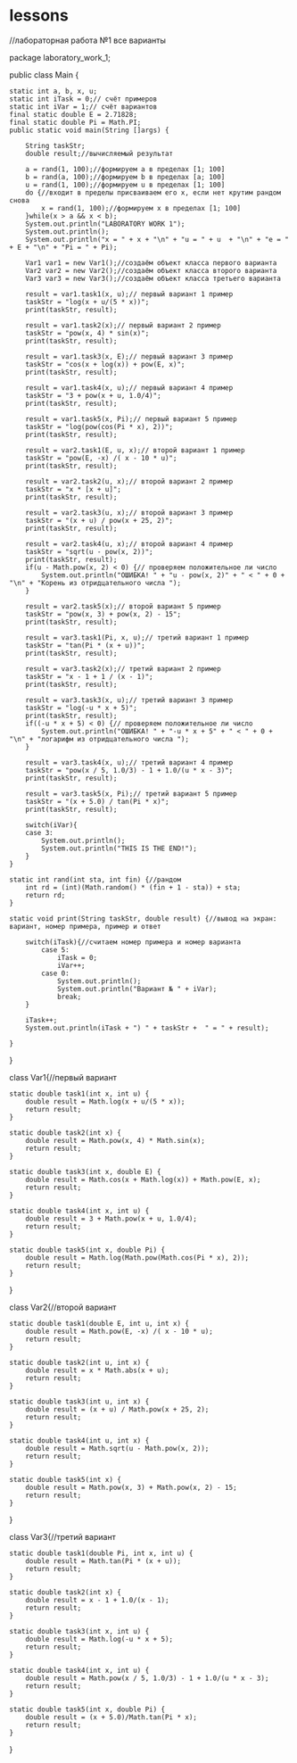 # lessons

//лабораторная работа №1 все варианты

package laboratory_work_1;

public class Main {

	static int a, b, x, u;
	static int iTask = 0;// счёт примеров
	static int iVar = 1;// счёт вариантов
	final static double E = 2.71828;
	final static double Pi = Math.PI;
	public static void main(String []args) {
		
		String taskStr;
		double result;//вычисляемый результат
		
		a = rand(1, 100);//формируем a в пределах [1; 100]
		b = rand(a, 100);//формируем b в пределах [a; 100]
		u = rand(1, 100);//формируем u в пределах [1; 100]
		do {//входит в пределы присваиваем его x, если нет крутим рандом снова
			x = rand(1, 100);//формируем x в пределах [1; 100]
		}while(x > a && x < b);
		System.out.println("LABORATORY WORK 1");
		System.out.println();
		System.out.println("x = " + x + "\n" + "u = " + u  + "\n" + "e = " + E + "\n" + "Pi = " + Pi);
		
		Var1 var1 = new Var1();//создаём объект класса первого варианта
		Var2 var2 = new Var2();//создаём объект класса второго варианта
		Var3 var3 = new Var3();//создаём объект класса третьего варианта
		
		result = var1.task1(x, u);// первый вариант 1 пример
		taskStr = "log(x + u/(5 * x))";
		print(taskStr, result);
		
		result = var1.task2(x);// первый вариант 2 пример
		taskStr = "pow(x, 4) * sin(x)";
		print(taskStr, result);
		
		result = var1.task3(x, E);// первый вариант 3 пример
		taskStr = "cos(x + log(x)) + pow(E, x)";
		print(taskStr, result);
		
		result = var1.task4(x, u);// первый вариант 4 пример
		taskStr = "3 + pow(x + u, 1.0/4)";
		print(taskStr, result);
		
		result = var1.task5(x, Pi);// первый вариант 5 пример
		taskStr = "log(pow(cos(Pi * x), 2))";
		print(taskStr, result);
		
		result = var2.task1(E, u, x);// второй вариант 1 пример
		taskStr = "pow(E, -x) /( x - 10 * u)";
		print(taskStr, result);
		
		result = var2.task2(u, x);// второй вариант 2 пример
		taskStr = "x * [x + u]";
		print(taskStr, result);
		
		result = var2.task3(u, x);// второй вариант 3 пример
		taskStr = "(x + u) / pow(x + 25, 2)";
		print(taskStr, result);
		
		result = var2.task4(u, x);// второй вариант 4 пример
		taskStr = "sqrt(u - pow(x, 2))";
		print(taskStr, result);
		if(u - Math.pow(x, 2) < 0) {// проверяем положительное ли число
			System.out.println("ОШИБКА! " + "u - pow(x, 2)" + " < " + 0 + "\n" + "Корень из отридцательного числа ");
		}
		
		result = var2.task5(x);// второй вариант 5 пример
		taskStr = "pow(x, 3) + pow(x, 2) - 15";
		print(taskStr, result);
		
		result = var3.task1(Pi, x, u);// третий вариант 1 пример
		taskStr = "tan(Pi * (x + u))";
		print(taskStr, result);
		
		result = var3.task2(x);// третий вариант 2 пример
		taskStr = "x - 1 + 1 / (x - 1)";
		print(taskStr, result);
		
		result = var3.task3(x, u);// третий вариант 3 пример
		taskStr = "log(-u * x + 5)";
		print(taskStr, result);
		if((-u * x + 5) < 0) {// проверяем положительное ли число
			System.out.println("ОШИБКА! " + "-u * x + 5" + " < " + 0 + "\n" + "логарифм из отридцательного числа ");
		}
		
		result = var3.task4(x, u);// третий вариант 4 пример
		taskStr = "pow(x / 5, 1.0/3) - 1 + 1.0/(u * x - 3)";
		print(taskStr, result);
		
		result = var3.task5(x, Pi);// третий вариант 5 пример
		taskStr = "(x + 5.0) / tan(Pi * x)";
		print(taskStr, result);
		
		switch(iVar){
		case 3:
			System.out.println();
			System.out.println("THIS IS THE END!");
		}
	}
	
	static int rand(int sta, int fin) {//рандом
		int rd = (int)(Math.random() * (fin + 1 - sta)) + sta;
		return rd;
	}
	
	static void print(String taskStr, double result) {//вывод на экран: вариант, номер примера, пример и ответ

		switch(iTask){//считаем номер примера и номер варианта
			case 5: 
				iTask = 0;
				iVar++;
			case 0: 
				System.out.println();
				System.out.println("Вариант № " + iVar);
				break;
		}

		iTask++;
		System.out.println(iTask + ") " + taskStr +  " = " + result);
		
	}
}

class Var1{//первый вариант
	
	static double task1(int x, int u) {
		double result = Math.log(x + u/(5 * x));
		return result;
	}
	
	static double task2(int x) {
		double result = Math.pow(x, 4) * Math.sin(x);
		return result;
	}
	
	static double task3(int x, double E) {
		double result = Math.cos(x + Math.log(x)) + Math.pow(E, x);
		return result; 
	}
	
	static double task4(int x, int u) {
		double result = 3 + Math.pow(x + u, 1.0/4);
		return result;
	}
	
	static double task5(int x, double Pi) {
		double result = Math.log(Math.pow(Math.cos(Pi * x), 2));
		return result;
	}
}

class Var2{//второй вариант
	
	static double task1(double E, int u, int x) {
		double result = Math.pow(E, -x) /( x - 10 * u);
		return result;
	}
	
	static double task2(int u, int x) {
		double result = x * Math.abs(x + u);
		return result;
	}
	
	static double task3(int u, int x) {
		double result = (x + u) / Math.pow(x + 25, 2);
		return result;
	}
	
	static double task4(int u, int x) {
		double result = Math.sqrt(u - Math.pow(x, 2));
		return result;
	}
	
	static double task5(int x) {
		double result = Math.pow(x, 3) + Math.pow(x, 2) - 15;
		return result;
	}
}

class Var3{//третий вариант
	
	static double task1(double Pi, int x, int u) {
		double result = Math.tan(Pi * (x + u));
		return result;
	}
	
	static double task2(int x) {
		double result = x - 1 + 1.0/(x - 1);
		return result;
	}
	
	static double task3(int x, int u) {
		double result = Math.log(-u * x + 5);
		return result;
	}
	
	static double task4(int x, int u) {
		double result = Math.pow(x / 5, 1.0/3) - 1 + 1.0/(u * x - 3);
		return result;
	}
	
	static double task5(int x, double Pi) {
		double result = (x + 5.0)/Math.tan(Pi * x);
		return result;
	}
}
